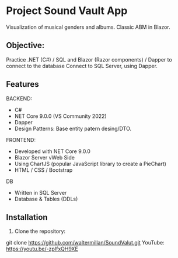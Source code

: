 # Project Sound Vault App
Visualization of musical genders and albums. Classic ABM in Blazor.

## Objective:

Practice .NET (C#) / SQL and Blazor (Razor components) / Dapper to connect to the database
Connect to SQL Server, using Dapper.

## Features

BACKEND:
- C#
- NET Core 9.0.0 (VS Community 2022)
- Dapper
- Design Patterns: Base entity patern desing/DTO.

FRONTEND:
- Developed with NET Core 9.0.0
- Blazor Server vWeb Side
- Using ChartJS (popular JavaScript library to create a PieChart)
- HTML / CSS / Bootstrap

DB
- Written in SQL Server
- Database & Tables (DDLs)

## Installation

1. Clone the repository:

git clone https://github.com/waltermillan/SoundValut.git 
YouTube: https://youtu.be/-zpIfxQH9XE
